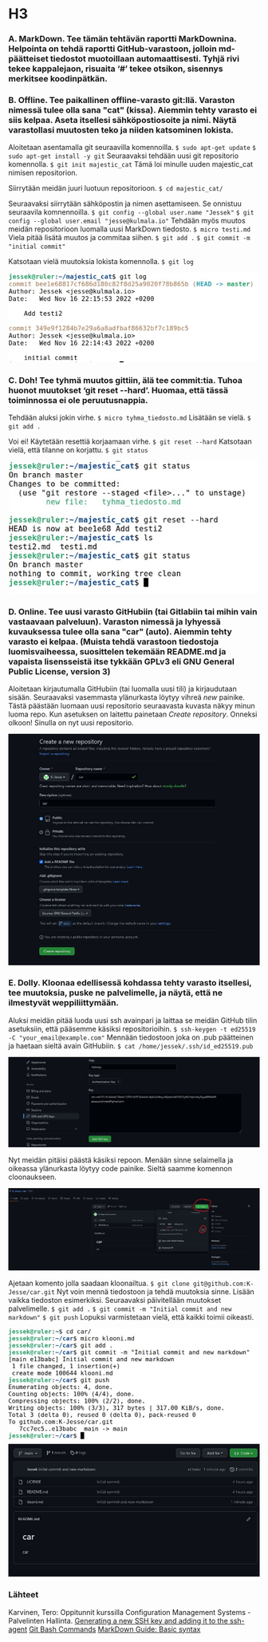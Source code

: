 # H3

### A. MarkDown. Tee tämän tehtävän raportti MarkDownina. Helpointa on tehdä raportti GitHub-varastoon, jolloin md-päätteiset tiedostot muotoillaan automaattisesti. Tyhjä rivi tekee kappalejaon, risuaita ‘#’ tekee otsikon, sisennys merkitsee koodinpätkän.

### B. Offline. Tee paikallinen offline-varasto git:llä. Varaston nimessä tulee olla sana "cat" (kissa). Aiemmin tehty varasto ei siis kelpaa. Aseta itsellesi sähköpostiosoite ja nimi. Näytä varastollasi muutosten teko ja niiden katsominen lokista.

Aloitetaan asentamalla git seuraavilla komennoilla. `$ sudo apt-get update` `$ sudo apt-get install -y git` Seuraavaksi tehdään uusi git repositorio komennolla. `$ git init majestic_cat` Tämä loi minulle uuden majestic_cat nimisen repositorion. 

Siirrytään meidän juuri luotuun repositorioon. `$ cd majestic_cat/` 

Seuraavaksi siirrytään sähköpostin ja nimen asettamiseen. Se onnistuu seuraavila komnennoilla. `$ git config --global user.name "Jessek"` `$ git config --global user.email "jesse@kulmala.io"` Tehdään myös muutos meidän repositorioon luomalla uusi MarkDown tiedosto. `$ micro testi.md` Viela pitää lisätä muutos ja commitaa siihen. `$ git add .` `$ git commit -m "initial commit"`

Katsotaan vielä muutoksia lokista komennolla. `$ git log`

![Loki muutaman muutkosen jälkeen](imgs/loki.jpg)

### C. Doh! Tee tyhmä muutos gittiin, älä tee commit:tia. Tuhoa huonot muutokset ‘git reset --hard’. Huomaa, että tässä toiminnossa ei ole peruutusnappia.

Tehdään aluksi jokin virhe. `$ micro tyhma_tiedosto.md` Lisätään se vielä. `$ git add .` 

Voi ei! Käytetään resettiä korjaamaan virhe. `$ git reset --hard` Katsotaan vielä, että tilanne on korjattu. `$ git status`

![Statuksen muutos](imgs/virhe.jpg)

### D. Online. Tee uusi varasto GitHubiin (tai Gitlabiin tai mihin vain vastaavaan palveluun). Varaston nimessä ja lyhyessä kuvauksessa tulee olla sana "car" (auto). Aiemmin tehty varasto ei kelpaa. (Muista tehdä varastoon tiedostoja luomisvaiheessa, suosittelen tekemään README.md ja vapaista lisensseistä itse tykkään GPLv3 eli GNU General Public License, version 3)

Aloitetaan kirjautumalla GitHubiin (tai luomalla uusi tili) ja kirjaudutaan sisään. Seuraavaksi vasemmasta ylänurkasta löytyy vihreä *new* painike. Tästä päästään luomaan uusi repositorio seuraavasta kuvasta näkyy minun luoma repo. Kun asetuksen on laitettu painetaan *Create repository*. Onneksi olkoon! Sinulla on nyt uusi repositorio.

![GitHubin uusi repo](imgs/repo_luonti.jpg)

### E. Dolly. Kloonaa edellisessä kohdassa tehty varasto itsellesi, tee muutoksia, puske ne palvelimelle, ja näytä, että ne ilmestyvät weppiliittymään.

Aluksi meidän pitää luoda uusi ssh avainpari ja laittaa se meidän GitHub tilin asetuksiin, että pääsemme käsiksi repositorioihin. `$ ssh-keygen -t ed25519 -C "your_email@example.com"` Mennään tiedostoon joka on .pub päätteinen ja haetaan sieltä avain GitHubiin. `$ cat /home/jessek/.ssh/id_ed25519.pub`

![Avaimen lisääminen GitHubiin](imgs/avain.jpg)

Nyt meidän pitäisi päästä käsiksi repoon. Menään sinne selaimella ja oikeassa ylänurkasta löytyy code painike. Sieltä saamme komennon cloonaukseen.

![SSH kloonaus](imgs/klooni.jpg)

Ajetaan komento jolla saadaan kloonailtua. `$ git clone git@github.com:K-Jesse/car.git` Nyt voin mennä tiedostoon ja tehdä muutoksia sinne. Lisään vaikka tiedoston esimerkiksi. Seuraavaksi päivitellään muutokset palvelimelle. `$ git add .` `$ git commit -m "Initial commit and new markdown"` `$ git push` Lopuksi varmistetaan vielä, että kaikki toimii oikeasti.

![Muutokset repoon](imgs/muutos.jpg)
![Lopputulos](imgs/Toimi.jpg)

### Lähteet

Karvinen, Tero: Oppitunnit kurssilla Configuration Management Systems - Palvelinten Hallinta.
[Generating a new SSH key and adding it to the ssh-agent](https://docs.github.com/en/authentication/connecting-to-github-with-ssh/generating-a-new-ssh-key-and-adding-it-to-the-ssh-agent)
[Git Bash Commands](https://dev.classmethod.jp/articles/git-bash-commands/)
[MarkDown Guide: Basic syntax](https://www.markdownguide.org/basic-syntax/)
